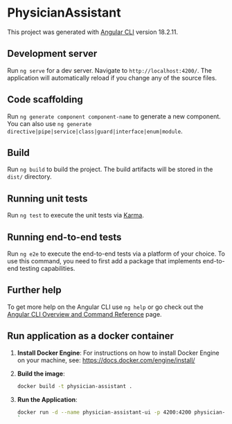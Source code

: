 # PhysicianAssistant

This project was generated with [Angular CLI](https://github.com/angular/angular-cli) version 18.2.11.

## Development server

Run `ng serve` for a dev server. Navigate to `http://localhost:4200/`. The application will automatically reload if you change any of the source files.

## Code scaffolding

Run `ng generate component component-name` to generate a new component. You can also use `ng generate directive|pipe|service|class|guard|interface|enum|module`.

## Build

Run `ng build` to build the project. The build artifacts will be stored in the `dist/` directory.

## Running unit tests

Run `ng test` to execute the unit tests via [Karma](https://karma-runner.github.io).

## Running end-to-end tests

Run `ng e2e` to execute the end-to-end tests via a platform of your choice. To use this command, you need to first add a package that implements end-to-end testing capabilities.

## Further help

To get more help on the Angular CLI use `ng help` or go check out the [Angular CLI Overview and Command Reference](https://angular.dev/tools/cli) page.


## Run application as a docker container

1. **Install Docker Engine**:
   For instructions on how to install Docker Engine on your machine, see: https://docs.docker.com/engine/install/


2. **Build the image**:
    ```sh
    docker build -t physician-assistant .
    ```

3. **Run the Application**:
    ```sh
    docker run -d --name physician-assistant-ui -p 4200:4200 physician-assistant 
    `
